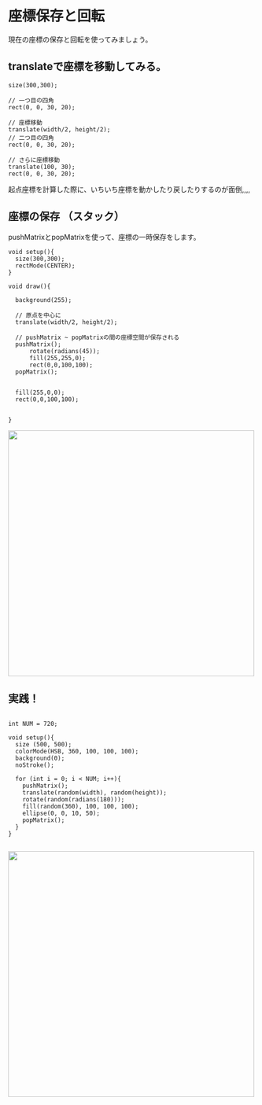 # 座標保存と回転

現在の座標の保存と回転を使ってみましょう。

## translateで座標を移動してみる。

```
size(300,300);

// 一つ目の四角
rect(0, 0, 30, 20);

// 座標移動
translate(width/2, height/2); 
// 二つ目の四角
rect(0, 0, 30, 20);

// さらに座標移動
translate(100, 30); 
rect(0, 0, 30, 20);

```

起点座標を計算した際に、いちいち座標を動かしたり戻したりするのが面倒,,,,

## 座標の保存 （スタック）
pushMatrixとpopMatrixを使って、座標の一時保存をします。

```
void setup(){
  size(300,300);
  rectMode(CENTER);
}

void draw(){
  
  background(255);
  
  // 原点を中心に
  translate(width/2, height/2);
  
  // pushMatrix ~ popMatrixの間の座標空間が保存される
  pushMatrix();
      rotate(radians(45));
      fill(255,255,0);
      rect(0,0,100,100);
  popMatrix();
  

  fill(255,0,0);
  rect(0,0,100,100);

  
}

```

<img src="https://github.com/55Kaerukun/Processing/blob/master/images/pushMatrix2.png" width="500px">



## 実践！

```

int NUM = 720;

void setup(){
  size (500, 500);
  colorMode(HSB, 360, 100, 100, 100);
  background(0);
  noStroke();
  
  for (int i = 0; i < NUM; i++){
    pushMatrix();
    translate(random(width), random(height));
    rotate(random(radians(180)));
    fill(random(360), 100, 100, 100);
    ellipse(0, 0, 10, 50);
    popMatrix();
  }
}


```


<img src="https://github.com/55Kaerukun/Processing/blob/master/images/pushMatrix3.png" width="500px">
